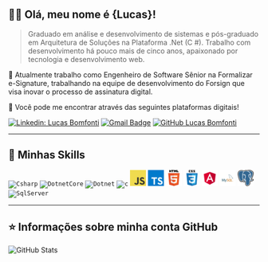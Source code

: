 ## 👨‍💻 Olá, meu nome é <strong>{Lucas}!</strong>

> Graduado em análise e desenvolvimento de sistemas e pós-graduado em Arquitetura de Soluções na Plataforma .Net (C #).
  Trabalho com desenvolvimento há pouco mais de cinco anos, apaixonado por tecnologia e desenvolvimento web.

🔭 Atualmente trabalho como Engenheiro de Software Sênior na Formalizar e-Signature, trabalhando na equipe de desenvolvimento do Forsign que visa inovar o processo de assinatura digital.

💬 Você pode me encontrar através das seguintes plataformas digitais!

[![Linkedin: Lucas Bomfonti](https://img.shields.io/badge/-Linkedin-blue?style=flat-square&logo=Linkedin&logoColor=white&link=https://www.linkedin.com/in/lucas-bomfonti-893503183/)](https://www.linkedin.com/in/lucas-bomfonti-893503183/)
[![Gmail Badge](https://img.shields.io/badge/-Gmail-006bed?style=flat-square&logo=Gmail&logoColor=white&link=mailto:lucasbonfonti846@gmail.com)](mailto:lucasbonfonti846@gmail.com)
[![GitHub Lucas Bomfonti]( https://img.shields.io/github/followers/lucasbomfonti?label=follow&style=social)](https://github.com/lucasbomfonti)

----

## 🚀 Minhas Skills

<code><img height="32" src="https://cdn.jsdelivr.net/gh/devicons/devicon/icons/csharp/csharp-original.svg" alt="Csharp"/></code>
<code><img height="32" src="https://cdn.jsdelivr.net/gh/devicons/devicon/icons/dotnetcore/dotnetcore-original.svg" alt="DotnetCore"/></code>
<code><img height="32" src="https://cdn.jsdelivr.net/gh/devicons/devicon/icons/dot-net/dot-net-plain-wordmark.svg" alt="Dotnet"/></code>
<code><img height="32" src="https://cdn.iconscout.com/icon/free/png-512/c-programming-569564.png" alt="c"/></code>
<code><img height="32" src="https://raw.githubusercontent.com/github/explore/80688e429a7d4ef2fca1e82350fe8e3517d3494d/topics/javascript/javascript.png" alt="Javascript"/></code>
<code><img height="32" src="https://raw.githubusercontent.com/github/explore/80688e429a7d4ef2fca1e82350fe8e3517d3494d/topics/typescript/typescript.png" alt="Typescript"/></code>
<code><img height="32" src="https://raw.githubusercontent.com/github/explore/80688e429a7d4ef2fca1e82350fe8e3517d3494d/topics/html/html.png" alt="HTML5"/></code>
<code><img height="32" src="https://raw.githubusercontent.com/github/explore/80688e429a7d4ef2fca1e82350fe8e3517d3494d/topics/css/css.png" alt="CSS"/></code>
<code><img height="32" src="https://raw.githubusercontent.com/github/explore/80688e429a7d4ef2fca1e82350fe8e3517d3494d/topics/angular/angular.png" alt="Angular"/></code>
<code><img height="32" src="https://raw.githubusercontent.com/github/explore/80688e429a7d4ef2fca1e82350fe8e3517d3494d/topics/mysql/mysql.png" alt="MySQL"/></code>
<code><img height="32" src="https://raw.githubusercontent.com/github/explore/80688e429a7d4ef2fca1e82350fe8e3517d3494d/topics/postgresql/postgresql.png" alt="PostegreSQL"/></code>
<code><img height="32" src="https://cdn.jsdelivr.net/gh/devicons/devicon/icons/microsoftsqlserver/microsoftsqlserver-plain-wordmark.svg" alt="SqlServer"/></code>

---

## ⭐ Informações sobre minha conta GitHub
![GitHub Stats](https://github-readme-stats.vercel.app/api?username=lucasbomfonti&show_icons=true)
